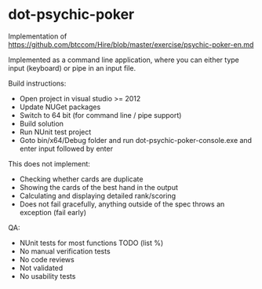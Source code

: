 # dot-psychic-poker
Implementation of https://github.com/btccom/Hire/blob/master/exercise/psychic-poker-en.md

Implemented as a command line application, where you can either type input (keyboard) or pipe in an input file. 


Build instructions:
* Open project in visual studio >= 2012
* Update NUGet packages
* Switch to 64 bit (for command line / pipe support)
* Build solution 
* Run NUnit test project
* Goto bin/x64/Debug folder and run dot-psychic-poker-console.exe and enter input followed by enter

This does not implement: 
* Checking whether cards are duplicate
* Showing the cards of the best hand in the output
* Calculating and displaying detailed rank/scoring 
* Does not fail gracefully, anything outside of the spec throws an exception (fail early)

QA:
 * NUnit tests for most functions TODO (list %)
 * No manual verification tests
 * No code reviews 
 * Not validated
 * No usability tests